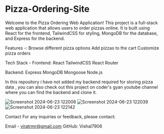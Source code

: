 # Pizza-Ordering-Site
Welcome to the Pizza Ordering Web Application! This project is a full-stack web application that allows users to order pizzas online. It is built using React for the frontend, TailwindCSS for styling, MongoDB for the database, and Express for the backend.
 
Features -:
  Browse different pizza options
  Add pizzas to the cart
  Customize pizza orders

Tech Stack -
  Frontend:
      React
      TailwindCSS
      React Router

  Backend:
      Express
      MongoDB
      Mongoose
      Node.js


In this repository i have not added my backend required for storing pizza data , you can also check out this project on coder's gyan youtube channel where you can  find the backend and clone it. 

![Screenshot 2024-06-23 122006](https://github.com/vishal7906/Pizza-Ordering_Site/assets/138103478/34c36528-8e54-41c8-9009-b4fc3c2b2d69)
![Screenshot 2024-06-23 122039](https://github.com/vishal7906/Pizza-Ordering_Site/assets/138103478/228af062-c73f-4288-ae82-5799c3cf152d)
![Screenshot 2024-06-23 122142](https://github.com/vishal7906/Pizza-Ordering_Site/assets/138103478/4fdab413-f47c-436f-a5b1-64582db97085)

Contact
For any inquiries or feedback, please contact:

Email - viratrmr@gmail.com
GitHub: Vishal7906
